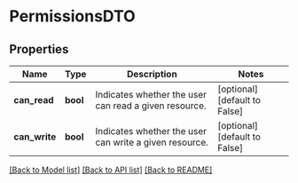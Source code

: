 # PermissionsDTO

## Properties
Name | Type | Description | Notes
------------ | ------------- | ------------- | -------------
**can_read** | **bool** | Indicates whether the user can read a given resource. | [optional] [default to False]
**can_write** | **bool** | Indicates whether the user can write a given resource. | [optional] [default to False]

[[Back to Model list]](../README.md#documentation-for-models) [[Back to API list]](../README.md#documentation-for-api-endpoints) [[Back to README]](../README.md)


